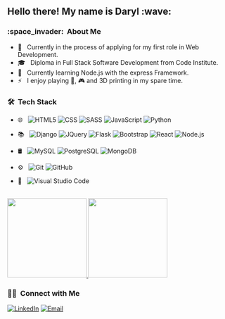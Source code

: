 <h2> Hello there! My name is Daryl :wave: </h2>

<h3> :space_invader: &nbsp;About Me </h3>

- 🔭 &nbsp; Currently in the process of applying for my first role in Web Development.
- 🎓 &nbsp; Diploma in Full Stack Software Development from Code Institute.
- 🌱 &nbsp; Currently learning Node.js with the express Framework.
- ⚡ &nbsp; I enjoy playing :guitar:, :video_game: and 3D printing in my spare time.

<h3> 🛠 &nbsp;Tech Stack</h3>

- 🌐 &nbsp;
  ![HTML5](https://img.shields.io/badge/-HTML5-333333?style=flat&logo=HTML5)
  ![CSS](https://img.shields.io/badge/-CSS-333333?style=flat&logo=CSS3&logoColor=1572B6)
  ![SASS](https://img.shields.io/badge/-SASS-333333?style=flat&logo=SASS&logoColor=1572B6)
  ![JavaScript](https://img.shields.io/badge/-JavaScript-333333?style=flat&logo=javascript)
  ![Python](https://img.shields.io/badge/-Python-333333?style=flat&logo=python)
-  📚 &nbsp;
  ![Django](https://img.shields.io/badge/-django-333333?style=flat&logo=django)
  ![JQuery](https://img.shields.io/badge/-JQuery-333333?style=flat&logo=jquery)
  ![Flask](https://img.shields.io/badge/-Flask-333333?style=flat&logo=flask)
  ![Bootstrap](https://img.shields.io/badge/-Bootstrap-333333?style=flat&logo=bootstrap&logoColor=563D7C)
  ![React](https://img.shields.io/badge/-React-333333?style=flat&logo=react)
  ![Node.js](https://img.shields.io/badge/-Node.js-333333?style=flat&logo=node.js)

- 🛢 &nbsp;
  ![MySQL](https://img.shields.io/badge/-MySQL-333333?style=flat&logo=mysql)
  ![PostgreSQL](https://img.shields.io/badge/-PostgreSQL-333333?style=flat&logo=postgresql)
  ![MongoDB](https://img.shields.io/badge/-MongoDB-333333?style=flat&logo=mongodb)
- ⚙️ &nbsp;
  ![Git](https://img.shields.io/badge/-Git-333333?style=flat&logo=git)
  ![GitHub](https://img.shields.io/badge/-GitHub-333333?style=flat&logo=github)
- 🔧 &nbsp;
  ![Visual Studio Code](https://img.shields.io/badge/-Visual%20Studio%20Code-333333?style=flat&logo=visual-studio-code&logoColor=007ACC)

<br/>

<a href="https://github.com/dhowai">
  <img height="180em" src="https://github-readme-stats-sigma-five.vercel.app/api?username=dhowai&show_icons=true&theme=dark" />
  <img height="180em" src="https://github-readme-stats-sigma-five.vercel.app/api/top-langs/?username=dhowai&true&theme=dark&layout=compact" />
</a>

<br/>

<h3> 🤝🏻 &nbsp;Connect with Me </h3>

<a href="https://www.linkedin.com/in/daryl-howai-934444211/"><img alt="LinkedIn" src="https://img.shields.io/badge/LinkedIn-Daryl%20Howai-blue?style=flat-square&logo=linkedin"></a>
<a href="mailto:dhowai.dev@gmail.com"><img alt="Email" src="https://img.shields.io/badge/Email-dhowai.dev@gmail.com-blue?style=flat-square&logo=gmail"></a>


### 


<!--
**dhowai/dhowai** is a ✨ _special_ ✨ repository because its `README.md` (this file) appears on your GitHub profile.

Here are some ideas to get you started:

- 🔭 I’m currently working on ...
- 🌱 I’m currently learning ...
- 👯 I’m looking to collaborate on ...
- 🤔 I’m looking for help with ...
- 💬 Ask me about ...
- 📫 How to reach me: ...
- 😄 Pronouns: ...
- ⚡ Fun fact: ...
-->
